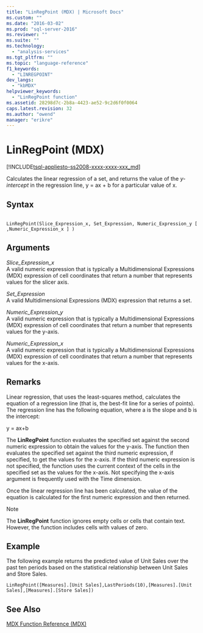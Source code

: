 ```yaml
---
title: "LinRegPoint (MDX) | Microsoft Docs"
ms.custom: ""
ms.date: "2016-03-02"
ms.prod: "sql-server-2016"
ms.reviewer: ""
ms.suite: ""
ms.technology: 
  - "analysis-services"
ms.tgt_pltfrm: ""
ms.topic: "language-reference"
f1_keywords: 
  - "LINREGPOINT"
dev_langs: 
  - "kbMDX"
helpviewer_keywords: 
  - "LinRegPoint function"
ms.assetid: 28298d7c-2b8a-4423-ae52-9c2d6f0f0064
caps.latest.revision: 32
ms.author: "owend"
manager: "erikre"
---
```

# LinRegPoint (MDX)
[!INCLUDE[tsql-appliesto-ss2008-xxxx-xxxx-xxx_md](../database-engine/configure/windows/includes/tsql-appliesto-ss2008-xxxx-xxxx-xxx-md.md)]

  Calculates the linear regression of a set, and returns the value of the *y-intercept* in the regression line, y = ax + b for a particular value of x.  
  
## Syntax  
  
```  
  
LinRegPoint(Slice_Expression_x, Set_Expression, Numeric_Expression_y [ ,Numeric_Expression_x ] )  
```  
  
## Arguments  
 *Slice_Expression_x*  
 A valid numeric expression that is typically a Multidimensional Expressions (MDX) expression of cell coordinates that return a number that represents values for the slicer axis.  
  
 *Set_Expression*  
 A valid Multidimensional Expressions (MDX) expression that returns a set.  
  
 *Numeric_Expression_y*  
 A valid numeric expression that is typically a Multidimensional Expressions (MDX) expression of cell coordinates that return a number that represents values for the y-axis.  
  
 *Numeric_Expression_x*  
 A valid numeric expression that is typically a Multidimensional Expressions (MDX) expression of cell coordinates that return a number that represents values for the x-axis.  
  
## Remarks  
 Linear regression, that uses the least-squares method, calculates the equation of a regression line (that is, the best-fit line for a series of points). The regression line has the following equation, where a is the slope and b is the intercept:  
  
 y = ax+b  
  
 The **LinRegPoint** function evaluates the specified set against the second numeric expression to obtain the values for the y-axis. The function then evaluates the specified set against the third numeric expression, if specified, to get the values for the x-axis. If the third numeric expression is not specified, the function uses the current context of the cells in the specified set as the values for the x-axis. Not specifying the x-axis argument is frequently used with the Time dimension.  
  
 Once the linear regression line has been calculated, the value of the equation is calculated for the first numeric expression and then returned.  
  
> [!NOTE]  
>  The **LinRegPoint** function ignores empty cells or cells that contain text. However, the function includes cells with values of zero.  
  
## Example  
 The following example returns the predicted value of Unit Sales over the past ten periods based on the statistical relationship between Unit Sales and Store Sales.  
  
```  
LinRegPoint([Measures].[Unit Sales],LastPeriods(10),[Measures].[Unit Sales],[Measures].[Store Sales])  
```  
  
## See Also  
 [MDX Function Reference &#40;MDX&#41;](../mdx/mdx-function-reference-mdx.md)  
  
  